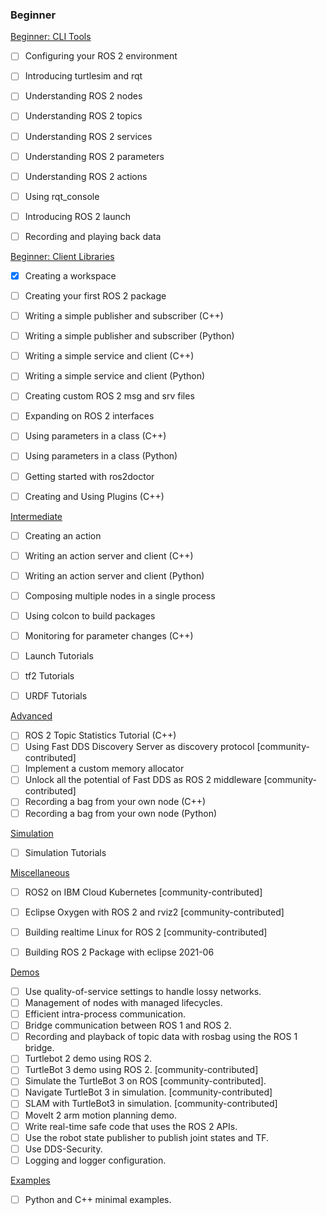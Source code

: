 ### Beginner

[Beginner: CLI Tools](http://docs.ros.org/en/galactic/Tutorials.html#beginner-cli-tools)

- [ ] Configuring your ROS 2 environment  
- [ ] Introducing turtlesim and rqt  
- [ ] Understanding ROS 2 nodes  
- [ ] Understanding ROS 2 topics  
- [ ] Understanding ROS 2 services  
- [ ] Understanding ROS 2 parameters  
- [ ] Understanding ROS 2 actions  
- [ ] Using rqt_console  
- [ ] Introducing ROS 2 launch  
- [ ] Recording and playing back data  


[Beginner: Client Libraries](http://docs.ros.org/en/galactic/Tutorials.html#beginner-client-libraries) 

- [x] Creating a workspace  
- [ ] Creating your first ROS 2 package  
- [ ] Writing a simple publisher and subscriber (C++)  
- [ ] Writing a simple publisher and subscriber (Python)  
- [ ] Writing a simple service and client (C++)  
- [ ] Writing a simple service and client (Python)  
- [ ] Creating custom ROS 2 msg and srv files  
- [ ] Expanding on ROS 2 interfaces  
- [ ] Using parameters in a class (C++)  
- [ ] Using parameters in a class (Python)  
- [ ] Getting started with ros2doctor  
- [ ] Creating and Using Plugins (C++)  


[Intermediate](http://docs.ros.org/en/galactic/Tutorials.html#intermediate)

- [ ] Creating an action  
- [ ] Writing an action server and client (C++)  
- [ ] Writing an action server and client (Python)  
- [ ] Composing multiple nodes in a single process  
- [ ] Using colcon to build packages  
- [ ] Monitoring for parameter changes (C++)  
- [ ] Launch Tutorials  
- [ ] tf2 Tutorials  
- [ ] URDF Tutorials  


[Advanced](http://docs.ros.org/en/galactic/Tutorials.html#intermediate)

- [ ] ROS 2 Topic Statistics Tutorial (C++)  
- [ ] Using Fast DDS Discovery Server as discovery protocol [community-contributed]  
- [ ] Implement a custom memory allocator  
- [ ] Unlock all the potential of Fast DDS as ROS 2 middleware [community-contributed]  
- [ ] Recording a bag from your own node (C++)  
- [ ] Recording a bag from your own node (Python)  

[Simulation](http://docs.ros.org/en/galactic/Tutorials.html#intermediate)

- [ ] Simulation Tutorials  

[Miscellaneous](http://docs.ros.org/en/galactic/Tutorials.html#miscellaneous) 

- [ ] ROS2 on IBM Cloud Kubernetes [community-contributed]  
- [ ] Eclipse Oxygen with ROS 2 and rviz2 [community-contributed]  
- [ ] Building realtime Linux for ROS 2 [community-contributed]  
- [ ] Building ROS 2 Package with eclipse 2021-06  


[Demos](http://docs.ros.org/en/galactic/Tutorials.html#demos)

- [ ] Use quality-of-service settings to handle lossy networks.  
- [ ] Management of nodes with managed lifecycles.  
- [ ] Efficient intra-process communication.  
- [ ] Bridge communication between ROS 1 and ROS 2.  
- [ ] Recording and playback of topic data with rosbag using the ROS 1 bridge.  
- [ ] Turtlebot 2 demo using ROS 2.  
- [ ] TurtleBot 3 demo using ROS 2. [community-contributed]  
- [ ] Simulate the TurtleBot 3 on ROS [community-contributed].  
- [ ] Navigate TurtleBot 3 in simulation. [community-contributed]  
- [ ] SLAM with TurtleBot3 in simulation. [community-contributed]  
- [ ] MoveIt 2 arm motion planning demo.  
- [ ] Write real-time safe code that uses the ROS 2 APIs.  
- [ ] Use the robot state publisher to publish joint states and TF.  
- [ ] Use DDS-Security.  
- [ ] Logging and logger configuration.  

[Examples](http://docs.ros.org/en/galactic/Tutorials.html#examples) 

- [ ] Python and C++ minimal examples.  
